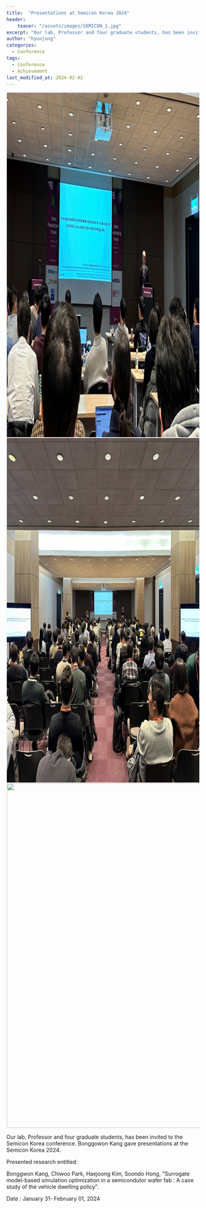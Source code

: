 ```yaml
---
title:  "Presentations at Semicon Korea 2024"
header:
    teaser: "/assets/images/SEMICON_1.jpg"
excerpt: "Our lab, Professor and four graduate students, has been invited to the Semicon Korea conference. Bonggowon Kang gave presentations at the Semicon Korea 2024."
author: "hyunjung"
categories:
  - Conference
tags:
  - Conference
  - Achievement
last_modified_at: 2024-02-02
---
```

<img align="center" width="900" height="900" style="border: 1px solid white" src="/assets/images/SEMICON_1.jpg"> 
<img align="center" width="900" height="900" style="border: 1px solid white" src="/assets/images/SEMICON_2.jpg"> 
<img align="center" width="900" height="900" style="border: 1px solid white" src="/assets/images/SEMICON_3.jpg"> 


Our lab, Professor and four graduate students, has been invited to the Semicon Korea conference. Bonggowon Kang gave presentations at the Semicon Korea 2024. 

Presented research entitled:

Bonggwon Kang, Chiwoo Park, Haejoong Kim, Soondo Hong, "Surrogate model-based simulation optimization in a semicondutor wafer fab : A case study of the vehicle dwelling policy".

Date : January 31- February 01, 2024